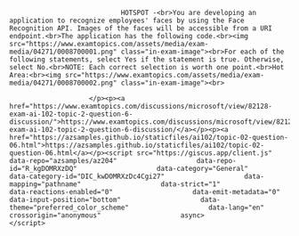 <p class="card-text">
							
								HOTSPOT -<br>You are developing an application to recognize employees' faces by using the Face Recognition API. Images of the faces will be accessible from a URI endpoint.<br>The application has the following code.<br><img src="https://www.examtopics.com/assets/media/exam-media/04271/0008700001.png" class="in-exam-image"><br>For each of the following statements, select Yes if the statement is true. Otherwise, select No.<br>NOTE: Each correct selection is worth one point.<br>Hot Area:<br><img src="https://www.examtopics.com/assets/media/exam-media/04271/0008700002.png" class="in-exam-image"><br>
							
						</p><p><a href="https://www.examtopics.com/discussions/microsoft/view/82128-exam-ai-102-topic-2-question-6-discussion/">https://www.examtopics.com/discussions/microsoft/view/82128-exam-ai-102-topic-2-question-6-discussion/</a></p><p><a href="https://azsamples.github.io/staticfiles/ai102/topic-02-question-06.html">https://azsamples.github.io/staticfiles/ai102/topic-02-question-06.html</a></p><script src="https://giscus.app/client.js"                    data-repo="azsamples/az204"                    data-repo-id="R_kgDOMRXzDQ"                    data-category="General"                    data-category-id="DIC_kwDOMRXzDc4Cgi27"                    data-mapping="pathname"                    data-strict="1"                    data-reactions-enabled="0"                    data-emit-metadata="0"                    data-input-position="bottom"                    data-theme="preferred_color_scheme"                    data-lang="en"                    crossorigin="anonymous"                    async>                    </script>